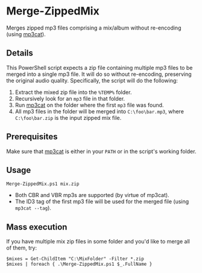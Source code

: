 # Merge-ZippedMix
Merges zipped mp3 files comprising a mix/album without re-encoding (using [mp3cat](https://github.com/dmulholland/mp3cat)).

## Details
This PowerShell script expects a zip file containing multiple mp3 files to be merged into a single mp3 file. It will do so without re-encoding, preserving the original audio quality. Specifically, the script will do the following:

1. Extract the mixed zip file into the `%TEMP%` folder.
1. Recursively look for an `mp3` file in that folder.
1. Run [mp3cat](https://github.com/dmulholland/mp3cat) on the folder where the first `mp3` file was found.
1. All mp3 files in the folder will be merged into `C:\foo\bar.mp3`, where `C:\foo\bar.zip` is the input zipped mix file.

## Prerequisites 
Make sure that [mp3cat](https://github.com/dmulholland/mp3cat) is either in your `PATH` or in the script's working folder.

## Usage
```posh
Merge-ZippedMix.ps1 mix.zip
```
- Both CBR and VBR mp3s are supported (by virtue of mp3cat).
 - The ID3 tag of the first mp3 file will be used for the merged file (using `mp3cat --tag`).

## Mass execution
 If you have multiple mix zip files in some folder and you'd like to merge all of them, try:
```posh
$mixes = Get-ChildItem "C:\MixFolder" -Filter *.zip
$mixes | foreach { .\Merge-ZippedMix.ps1 $_.FullName }
```
